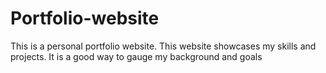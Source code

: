 # Portfolio-website
This is a personal portfolio website.
This website showcases my skills and projects. It is a good way to gauge my background and goals
